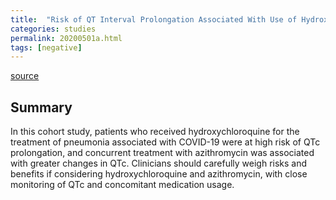 ```yaml
---
title:  "Risk of QT Interval Prolongation Associated With Use of Hydroxychloroquine With or Without Concomitant Azithromycin Among Hospitalized Patients Testing Positive for Coronavirus Disease 2019 (COVID-19)"
categories: studies
permalink: 20200501a.html
tags: [negative]
---
```


[source](https://jamanetwork.com/journals/jamacardiology/fullarticle/2765631)

## Summary

In this cohort study, patients who received hydroxychloroquine for the treatment of pneumonia associated with COVID-19 were at high risk of QTc prolongation, and concurrent treatment with azithromycin was associated with greater changes in QTc. Clinicians should carefully weigh risks and benefits if considering hydroxychloroquine and azithromycin, with close monitoring of QTc and concomitant medication usage.


